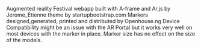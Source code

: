Augmented reality Festival webapp built with A-frame and Ar.js by Jerome_Etienne 
theme by startupbootstrap.com
Markers designed,generated, printed and distributed by Openhouse.ng
Device Compatibility might be an issue with the AR Portal but it works very well on most devices with the marker in place. Marker size has no effect on the size of the models. 
